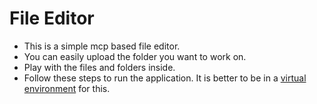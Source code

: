 # File Editor
- This is a simple mcp based file editor.
- You can easily upload the folder you want to work on.
- Play with the files and folders inside.
- Follow these steps to run the application. It is better to be in a [virtual environment]([https://docs.python.org/3/library/venv.html]) for this.
